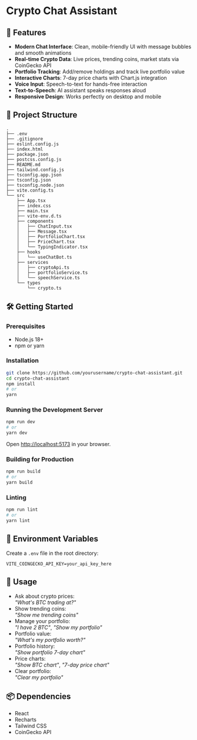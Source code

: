 # Crypto Chat Assistant

## 🚀 Features

- **Modern Chat Interface**: Clean, mobile-friendly UI with message bubbles and smooth animations
- **Real-time Crypto Data**: Live prices, trending coins, market stats via CoinGecko API
- **Portfolio Tracking**: Add/remove holdings and track live portfolio value
- **Interactive Charts**: 7-day price charts with Chart.js integration
- **Voice Input**: Speech-to-text for hands-free interaction
- **Text-to-Speech**: AI assistant speaks responses aloud
- **Responsive Design**: Works perfectly on desktop and mobile

## 📁 Project Structure

```
.
├── .env
├── .gitignore
├── eslint.config.js
├── index.html
├── package.json
├── postcss.config.js
├── README.md
├── tailwind.config.js
├── tsconfig.app.json
├── tsconfig.json
├── tsconfig.node.json
├── vite.config.ts
└── src
    ├── App.tsx
    ├── index.css
    ├── main.tsx
    ├── vite-env.d.ts
    ├── components
    │   ├── ChatInput.tsx
    │   ├── Message.tsx
    │   ├── PortfolioChart.tsx
    │   ├── PriceChart.tsx
    │   └── TypingIndicator.tsx
    ├── hooks
    │   └── useChatBot.ts
    ├── services
    │   ├── cryptoApi.ts
    │   ├── portfolioService.ts
    │   └── speechService.ts
    └── types
        └── crypto.ts
```

## 🛠️ Getting Started

### Prerequisites

- Node.js 18+
- npm or yarn

### Installation

```sh
git clone https://github.com/yourusername/crypto-chat-assistant.git
cd crypto-chat-assistant
npm install
# or
yarn
```

### Running the Development Server

```sh
npm run dev
# or
yarn dev
```

Open [http://localhost:5173](http://localhost:5173) in your browser.

### Building for Production

```sh
npm run build
# or
yarn build
```

### Linting

```sh
npm run lint
# or
yarn lint
```

## 🔧 Environment Variables

Create a `.env` file in the root directory:

```env
VITE_COINGECKO_API_KEY=your_api_key_here
```

## 🤖 Usage

- Ask about crypto prices:  
  _"What's BTC trading at?"_
- Show trending coins:  
  _"Show me trending coins"_
- Manage your portfolio:  
  _"I have 2 BTC"_, _"Show my portfolio"_
- Portfolio value:  
  _"What's my portfolio worth?"_
- Portfolio history:  
  _"Show portfolio 7-day chart"_
- Price charts:  
  _"Show BTC chart"_, _"7-day price chart"_
- Clear portfolio:  
  _"Clear my portfolio"_

## 📦 Dependencies

- React
- Recharts
- Tailwind CSS
- CoinGecko API
